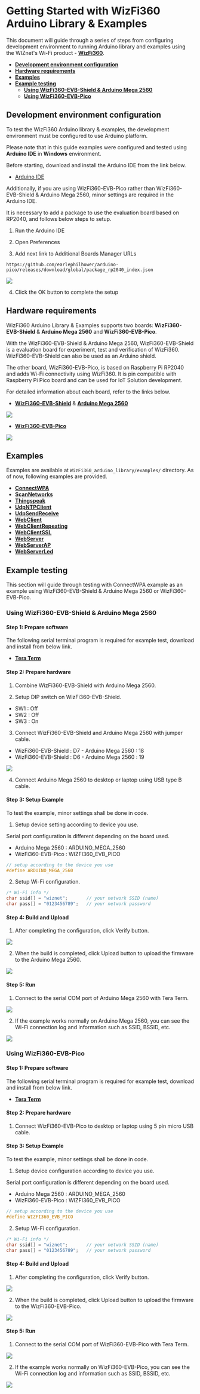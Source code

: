 # Getting Started with WizFi360 Arduino Library & Examples

This document will guide through a series of steps from configuring development environment to running Arduino library and examples using the WIZnet's Wi-Fi product - [**WizFi360**][link-wizfi360].

- [**Development environment configuration**](#development_environment_configuration)
- [**Hardware requirements**](#hardware_requirements)
- [**Examples**](#examples)
- [**Example testing**](#example_testing)
    - [**Using WizFi360-EVB-Shield & Arduino Mega 2560**](#using_wizfi360_evb_shield_arduino_mega_2560)
    - [**Using WizFi360-EVB-Pico**](#using_wizfi360_evb_pico)



<a name="development_environment_configuration"></a>
## Development environment configuration

To test the WizFi360 Arduino library & examples, the development environment must be configured to use Arduino platform.

Please note that in this guide examples were configured and tested using **Arduino IDE** in **Windows** environment.

Before starting, download and install the Arduino IDE from the link below.

- [Arduino IDE][link-arduino_ide]

Additionally, if you are using WizFi360-EVB-Pico rather than WizFi360-EVB-Shield & Arduino Mega 2560, minor settings are required in the Arduino IDE.

It is necessary to add a package to use the evaluation board based on RP2040, and follows below steps to setup.

1. Run the Arduino IDE

2. Open Preferences

3. Add next link to Additional Boards Manager URLs

```
https://github.com/earlephilhower/arduino-pico/releases/download/global/package_rp2040_index.json
```

![][link-add_boards_manager_urls]

4. Click the OK button to complete the setup



<a name="hardware_requirements"></a>
## Hardware requirements

WizFi360 Arduino Library & Examples supports two boards: **WizFi360-EVB-Shield** & **Arduino Mega 2560** and **WizFi360-EVB-Pico**.

With the WizFi360-EVB-Shield & Arduino Mega 2560, WizFi360-EVB-Shield is a evaluation board for experiment, test and verification of WizFi360. WizFi360-EVB-Shield can also be used as an Arduino shield.

The other board, WizFi360-EVB-Pico, is based on Raspberry Pi RP2040 and adds Wi-Fi connectivity using WizFi360. It is pin compatible with Raspberry Pi Pico board and can be used for IoT Solution development.

For detailed information about each board, refer to the links below.

- [**WizFi360-EVB-Shield**][link-wizfi360-evb-shield] & [**Arduino Mega 2560**][link-arduino_mega_2560]

![][link-wizfi360-evb-shield_arduino_mega_2560_main]

- [**WizFi360-EVB-Pico**][link-wizfi360-evb-pico]

![][link-wizfi360-evb-pico_main]



<a name="examples"></a>
## Examples

Examples are available at `WizFi360_arduino_library/examples/` directory. As of now, following examples are provided.

- [**ConnectWPA**][link-connectwpa]
- [**ScanNetworks**][link-scannetworks]
- [**Thingspeak**][link-thingspeak]
- [**UdpNTPClient**][link-udpntpclient]
- [**UdpSendReceive**][link-udpsendreceive]
- [**WebClient**][link-webclient]
- [**WebClientRepeating**][link-webclientrepeating]
- [**WebClientSSL**][link-webclientssl]
- [**WebServer**][link-webserver]
- [**WebServerAP**][link-webserverap]
- [**WebServerLed**][link-webserverled]



<a name="example_testing"></a>
## Example testing

This section will guide through testing with ConnectWPA example as an example using WizFi360-EVB-Shield & Arduino Mega 2560 or WizFi360-EVB-Pico.



<a name="using_wizfi360_evb_shield_arduino_mega_2560"></a>
### Using WizFi360-EVB-Shield & Arduino Mega 2560



#### Step 1: Prepare software

The following serial terminal program is required for example test, download and install from below link.

- [**Tera Term**][link-tera_term]



#### Step 2: Prepare hardware

1. Combine WizFi360-EVB-Shield with Arduino Mega 2560.

2. Setup DIP switch on WizFi360-EVB-Shield.

- SW1 : Off
- SW2 : Off
- SW3 : On

3. Connect WizFi360-EVB-Shield and Arduino Mega 2560 with jumper cable.

- WizFi360-EVB-Shield : D7 - Arduino Mega 2560 : 18
- WizFi360-EVB-Shield : D6 - Arduino Mega 2560 : 19

![][link-connect_wizfi360-evb-shield_and_arduino_mega_2560_with_jumper_cable]

4. Connect Arduino Mega 2560 to desktop or laptop using USB type B cable.



#### Step 3: Setup Example

To test the example, minor settings shall be done in code.

1. Setup device setting according to device you use.

Serial port configuration is different depending on the board used.

- Arduino Mega 2560 : ARDUINO_MEGA_2560
- WizFi360-EVB-Pico : WIZFI360_EVB_PICO

```cpp
// setup according to the device you use
#define ARDUINO_MEGA_2560
```

2. Setup Wi-Fi configuration.

```cpp
/* Wi-Fi info */
char ssid[] = "wiznet";       // your network SSID (name)
char pass[] = "0123456789";   // your network password
```



#### Step 4: Build and Upload


1. After completing the configuration, click Verify button.

![][link-click_verify_button_1]

2. When the build is completed, click Upload button to upload the firmware to the Arduino Mega 2560.

![][link-click_upload_button_1]



#### Step 5: Run

1. Connect to the serial COM port of Arduino Mega 2560 with Tera Term.

![][link-connect_to_serial_com_port_1]

2. If the example works normally on Arduino Mega 2560, you can see the Wi-Fi connection log and information such as SSID, BSSID, etc.

![][link-see_wi-fi_connection_log_and_infomation_such_as_ssid_bssid_etc_on_arduino_mega_2560]



<a name="using_wizfi360_evb_pico"></a>
### Using WizFi360-EVB-Pico



#### Step 1: Prepare software

The following serial terminal program is required for example test, download and install from below link.

- [**Tera Term**][link-tera_term]



#### Step 2: Prepare hardware

1. Connect WizFi360-EVB-Pico to desktop or laptop using 5 pin micro USB cable.



#### Step 3: Setup Example

To test the example, minor settings shall be done in code.

1. Setup device configuration according to device you use.

Serial port configuration is different depending on the board used.

- Arduino Mega 2560 : ARDUINO_MEGA_2560
- WizFi360-EVB-Pico : WIZFI360_EVB_PICO

```cpp
// setup according to the device you use
#define WIZFI360_EVB_PICO
```

2. Setup Wi-Fi configuration.

```cpp
/* Wi-Fi info */
char ssid[] = "wiznet";       // your network SSID (name)
char pass[] = "0123456789";   // your network password
```



#### Step 4: Build and Upload

1. After completing the configuration, click Verify button.

![][link-click_verify_button_2]

2. When the build is completed, click Upload button to upload the firmware to the WizFi360-EVB-Pico.

![][link-click_upload_button_2]



#### Step 5: Run

1. Connect to the serial COM port of WizFi360-EVB-Pico with Tera Term.

![][link-connect_to_serial_com_port_2]

2. If the example works normally on WizFi360-EVB-Pico, you can see the Wi-Fi connection log and information such as SSID, BSSID, etc.

![][link-see_wi-fi_connection_log_and_infomation_such_as_ssid_bssid_etc_on_wizfi360-evb-pico]



<!--
Link
-->

[link-wizfi360]: https://docs.wiznet.io/Product/Wi-Fi-Module/WizFi360
[link-arduino_ide]: https://www.arduino.cc/en/software
[link-add_boards_manager_urls]: https://github.com/Wiznet/WizFi360_arduino_library/blob/main/static/images/add_boards_manager_urls.png
[link-wizfi360-evb-shield]: https://docs.wiznet.io/Product/Wi-Fi-Module/WizFi360/wizfi360_evb_shield
[link-arduino_mega_2560]: https://store.arduino.cc/collections/boards/products/arduino-mega-2560-rev3
[link-wizfi360-evb-shield_arduino_mega_2560_main]: https://github.com/Wiznet/WizFi360_arduino_library/blob/main/static/images/wizfi360-evb-shield_arduino_mega_2560_main.png
[link-wizfi360-evb-pico]: https://docs.wiznet.io/Product/Open-Source-Hardware/wizfi360-evb-pico
[link-wizfi360-evb-pico_main]: https://github.com/Wiznet/WizFi360_arduino_library/blob/main/static/images/wizfi360-evb-pico_main.png
[link-connectwpa]: https://github.com/Wiznet/WizFi360_arduino_library/tree/master/examples/ConnectWPA
[link-scannetworks]: https://github.com/Wiznet/WizFi360_arduino_library/tree/master/examples/ScanNetworks
[link-thingspeak]: https://github.com/Wiznet/WizFi360_arduino_library/tree/master/examples/Thingspeak
[link-udpntpclient]: https://github.com/Wiznet/WizFi360_arduino_library/tree/master/examples/UdpNTPClient
[link-udpsendreceive]: https://github.com/Wiznet/WizFi360_arduino_library/tree/master/examples/UdpSendReceive
[link-webclient]: https://github.com/Wiznet/WizFi360_arduino_library/tree/master/examples/WebClient
[link-webclientrepeating]: https://github.com/Wiznet/WizFi360_arduino_library/tree/master/examples/WebClientRepeating
[link-webclientssl]: https://github.com/Wiznet/WizFi360_arduino_library/tree/master/examples/WebClientSSL
[link-webserver]: https://github.com/Wiznet/WizFi360_arduino_library/tree/master/examples/WebServer
[link-webserverap]: https://github.com/Wiznet/WizFi360_arduino_library/tree/master/examples/WebServerAP
[link-webserverled]: https://github.com/Wiznet/WizFi360_arduino_library/tree/master/examples/WebServerLed
[link-tera_term]: https://osdn.net/projects/ttssh2/releases/
[link-connect_wizfi360-evb-shield_and_arduino_mega_2560_with_jumper_cable]: https://github.com/Wiznet/WizFi360_arduino_library/blob/main/static/images/connect_wizfi360-evb-shield_and_arduino_mega_2560_with_jumper_cable.png
[link-click_verify_button_1]: https://github.com/Wiznet/WizFi360_arduino_library/blob/main/static/images/click_verify_button_1.png
[link-click_upload_button_1]: https://github.com/Wiznet/WizFi360_arduino_library/blob/main/static/images/click_upload_button_1.png
[link-connect_to_serial_com_port_1]: https://github.com/Wiznet/WizFi360_arduino_library/blob/main/static/images/connect_to_serial_com_port_1.png
[link-see_wi-fi_connection_log_and_infomation_such_as_ssid_bssid_etc_on_arduino_mega_2560]: https://github.com/Wiznet/WizFi360_arduino_library/blob/main/static/images/see_wi-fi_connection_log_and_infomation_such_as_ssid_bssid_etc_on_arduino_mega_2560.png
[link-click_verify_button_2]: https://github.com/Wiznet/WizFi360_arduino_library/blob/main/static/images/click_verify_button_2.png
[link-click_upload_button_2]: https://github.com/Wiznet/WizFi360_arduino_library/blob/main/static/images/click_upload_button_2.png
[link-connect_to_serial_com_port_2]: https://github.com/Wiznet/WizFi360_arduino_library/blob/main/static/images/connect_to_serial_com_port_2.png
[link-see_wi-fi_connection_log_and_infomation_such_as_ssid_bssid_etc_on_wizfi360-evb-pico]: https://github.com/Wiznet/WizFi360_arduino_library/blob/main/static/images/see_wi-fi_connection_log_and_infomation_such_as_ssid_bssid_etc_on_wizfi360-evb-pico.png
